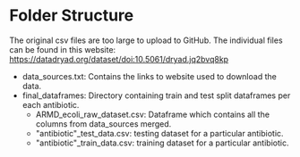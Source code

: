 # Folder Structure
The original csv files are too large to upload to GitHub. The individual files can be found in this website: https://datadryad.org/dataset/doi:10.5061/dryad.jq2bvq8kp
- data_sources.txt: Contains the links to website used to download the data.
- final_dataframes: Directory containing train and test split dataframes per each antibiotic.
  - ARMD_ecoli_raw_dataset.csv: Dataframe which contains all the columns from data_sources merged.
  - "antibiotic"_test_data.csv: testing dataset for a particular antibiotic.
  - "antibiotic"_train_data.csv: training dataset for a particular antibiotic.
